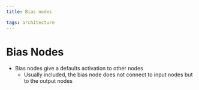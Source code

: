 ```yaml
---
title: Bias nodes

tags: architecture 
---
```


# Bias Nodes
- Bias nodes give a defaults activation to other nodes
	- Usually included, the bias node does not connect to input nodes but to the output nodes































































